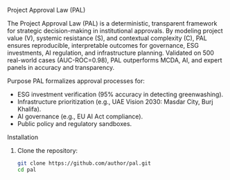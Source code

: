  Project Approval Law (PAL)

The Project Approval Law (PAL) is a deterministic, transparent framework for strategic decision-making in institutional approvals. By modeling project value (V), systemic resistance (S), and contextual complexity (C), PAL ensures reproducible, interpretable outcomes for governance, ESG investments, AI regulation, and infrastructure planning. Validated on 500 real-world cases (AUC-ROC=0.98), PAL outperforms MCDA, AI, and expert panels in accuracy and transparency.

 Purpose
PAL formalizes approval processes for:
- ESG investment verification (95% accuracy in detecting greenwashing).
- Infrastructure prioritization (e.g., UAE Vision 2030: Masdar City, Burj Khalifa).
- AI governance (e.g., EU AI Act compliance).
- Public policy and regulatory sandboxes.

 Installation
1. Clone the repository:
   ```bash
   git clone https://github.com/author/pal.git
   cd pal
